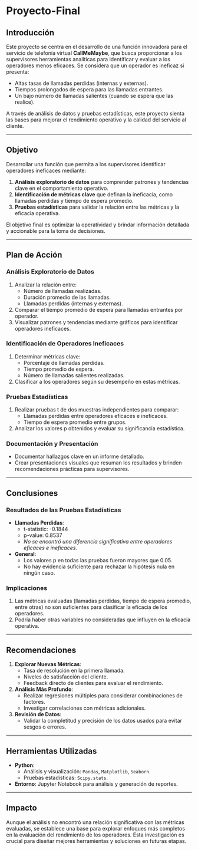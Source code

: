 # Proyecto-Final

## Introducción

Este proyecto se centra en el desarrollo de una función innovadora para el servicio de telefonía virtual **CallMeMaybe**, que busca proporcionar a los supervisores herramientas analíticas para identificar y evaluar a los operadores menos eficaces. Se considera que un operador es ineficaz si presenta:
- Altas tasas de llamadas perdidas (internas y externas).
- Tiempos prolongados de espera para las llamadas entrantes.
- Un bajo número de llamadas salientes (cuando se espera que las realice).

A través de análisis de datos y pruebas estadísticas, este proyecto sienta las bases para mejorar el rendimiento operativo y la calidad del servicio al cliente.

---

## Objetivo

Desarrollar una función que permita a los supervisores identificar operadores ineficaces mediante:
1. **Análisis exploratorio de datos** para comprender patrones y tendencias clave en el comportamiento operativo.
2. **Identificación de métricas clave** que definan la ineficacia, como llamadas perdidas y tiempo de espera promedio.
3. **Pruebas estadísticas** para validar la relación entre las métricas y la eficacia operativa.

El objetivo final es optimizar la operatividad y brindar información detallada y accionable para la toma de decisiones.

---

## Plan de Acción

### **Análisis Exploratorio de Datos**
1. Analizar la relación entre:
   - Número de llamadas realizadas.
   - Duración promedio de las llamadas.
   - Llamadas perdidas (internas y externas).
2. Comparar el tiempo promedio de espera para llamadas entrantes por operador.
3. Visualizar patrones y tendencias mediante gráficos para identificar operadores ineficaces.

### **Identificación de Operadores Ineficaces**
1. Determinar métricas clave:
   - Porcentaje de llamadas perdidas.
   - Tiempo promedio de espera.
   - Número de llamadas salientes realizadas.
2. Clasificar a los operadores según su desempeño en estas métricas.

### **Pruebas Estadísticas**
1. Realizar pruebas t de dos muestras independientes para comparar:
   - Llamadas perdidas entre operadores eficaces e ineficaces.
   - Tiempo de espera promedio entre grupos.
2. Analizar los valores p obtenidos y evaluar su significancia estadística.

### **Documentación y Presentación**
- Documentar hallazgos clave en un informe detallado.
- Crear presentaciones visuales que resuman los resultados y brinden recomendaciones prácticas para supervisores.

---

## Conclusiones

### **Resultados de las Pruebas Estadísticas**
- **Llamadas Perdidas**:
  - t-statistic: -0.1844
  - p-value: 0.8537
  - *No se encontró una diferencia significativa entre operadores eficaces e ineficaces.*
- **General**:
  - Los valores p en todas las pruebas fueron mayores que 0.05.
  - No hay evidencia suficiente para rechazar la hipótesis nula en ningún caso.

### **Implicaciones**
1. Las métricas evaluadas (llamadas perdidas, tiempo de espera promedio, entre otras) no son suficientes para clasificar la eficacia de los operadores.
2. Podría haber otras variables no consideradas que influyen en la eficacia operativa.

---

## Recomendaciones

1. **Explorar Nuevas Métricas**:
   - Tasa de resolución en la primera llamada.
   - Niveles de satisfacción del cliente.
   - Feedback directo de clientes para evaluar el rendimiento.
2. **Análisis Más Profundo**:
   - Realizar regresiones múltiples para considerar combinaciones de factores.
   - Investigar correlaciones con métricas adicionales.
3. **Revisión de Datos**:
   - Validar la completitud y precisión de los datos usados para evitar sesgos o errores.

---

## Herramientas Utilizadas
- **Python**:
  - Análisis y visualización: `Pandas`, `Matplotlib`, `Seaborn`.
  - Pruebas estadísticas: `Scipy.stats`.
- **Entorno**: Jupyter Notebook para análisis y generación de reportes.

---

## Impacto

Aunque el análisis no encontró una relación significativa con las métricas evaluadas, se establece una base para explorar enfoques más completos en la evaluación del rendimiento de los operadores. Esta investigación es crucial para diseñar mejores herramientas y soluciones en futuras etapas.

